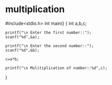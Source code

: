 # multiplication

#include<stdio.h>
int main()
{
    int a,b,c;
    
    printf("\n Enter the first number::");
    scanf("%d",&a);
    
    printf("\n Enter the second number::");
    scanf("%d",&b);
    
    c=a*b;
    
    printf("\n Mulitiplication of number::%d",c);
}
